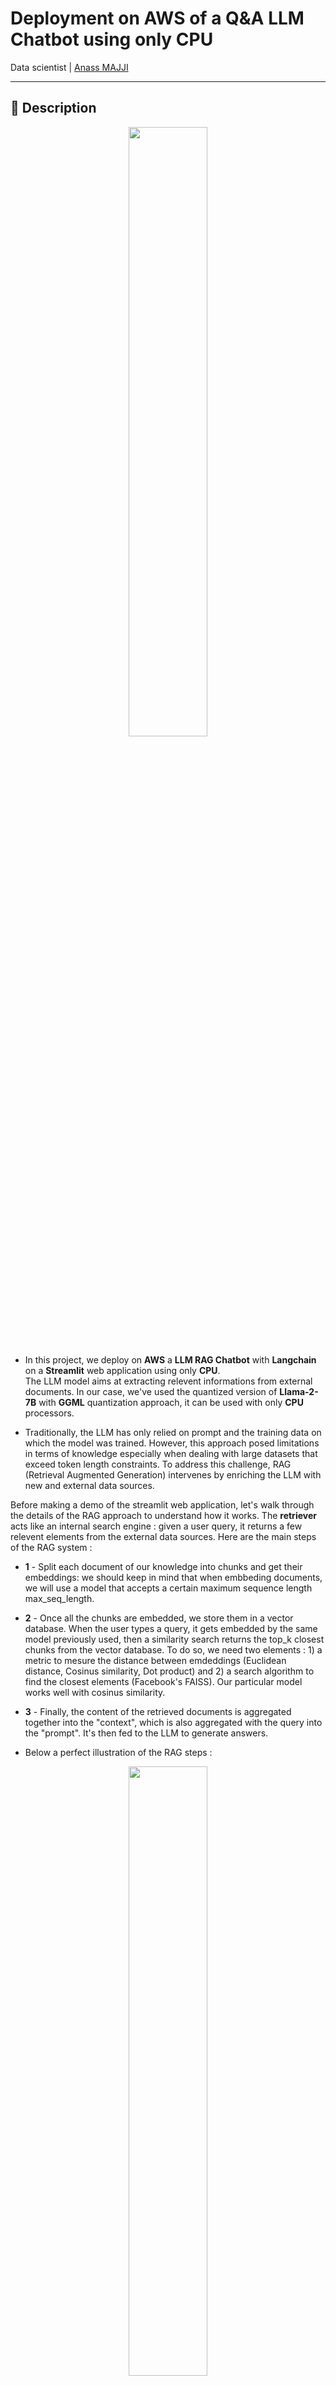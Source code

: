 # Deployment on AWS of a Q&A LLM Chatbot using only CPU
Data scientist | [Anass MAJJI](https://www.linkedin.com/in/anass-majji-729773157/)

***


## :monocle_face: Description

<p align="center">
 <img src="images/aws2.png" width="50%" />
</p>

- In this project, we deploy on **AWS** a **LLM RAG Chatbot** with **Langchain** on a **Streamlit** web application using only **CPU**. </br>
The LLM model aims at extracting relevent informations from external documents. In our case, we've used the quantized version of **Llama-2-7B** with **GGML** quantization approach, it can be used with only **CPU** processors.

- Traditionally, the LLM has only relied on prompt and the training data on which the model was trained. However, this approach posed limitations in terms of knowledge especially when dealing with large datasets that exceed token length constraints. To address this challenge, RAG (Retrieval Augmented Generation) intervenes by enriching the LLM with new and external data sources.

Before making a demo of the streamlit web application, let's walk through the details of the RAG approach to understand how it works. The **retriever** acts like an internal search engine : given a user query, it returns a few relevent elements from the external data sources. Here are the main steps of the RAG system : 

- **1** - Split each document of our knowledge into chunks and get their embeddings: we should keep in mind that when embbeding documents, we will use a model that accepts a certain maximum sequence length max_seq_length. 

- **2** - Once all the chunks are embedded, we store them in a vector database. When the user types a query, it gets embedded by the same model previously used, then a similarity search returns the top_k closest chunks from the vector database. To do so, we need two elements : 1) a metric to mesure the distance between emdeddings (Euclidean distance, Cosinus similarity, Dot product) and 2) a search algorithm to find the closest elements (Facebook's FAISS). Our particular model works well with cosinus similarity.

- **3** - Finally, the content of the retrieved documents is aggregated together into the "context", which is also aggregated with the query into the "prompt". It's then fed to the LLM to generate answers.

- Below a perfect illustration of the RAG steps : 

 
<p align="center">
 <img src="images/RAG_workflow.png" width="50%" />
</p>



In order to reach a good accuracy with the LLMs, we need to better understand and choose each hyperparameter. Before deeping dive into the details, let's remind the LLM's decoding process. As we know, LLMs rely on transformers, each one is composed with two main blocs : **encoder** which converts the input tokens into embeddings i.e numerical values and **decoder** which tries to generate tokens from embeddings (the opposit of the encoder). There are two main types of decoding : **greedy** and **sampling**. With greedy decoding, the model simply chooses the token with the highest probability at each step during inference.

With sampling decoding, in contrast, the model select a subset of potential output tokens and select randomly one of them to add to the output text. This creates more variability and helps the LLM to be more creative. However, opting for sampling decoder increases the risk of incorrect responses.

 
When opting for sampling decoding, we have two additional hyperparameters which impact the performance of the model : Top_k and Top_p.


- **top_k** : The top_k hyperparameter is an integer that ranges from **1** to **100**. It represents the k tokens with the highest probabilities. To more understand the idea behind, let's take an example :  we have this sentence "I went to meet a friend" and we want to predict the next token, we have 3 possiblities 1) in the center of the city 2) to eat together 3) on the other side of town. Now, let assume that "in", "to" and "on" have respectively the following probabilities [0.23, 0.12, 0.30]. With top_k = 2, we are going to select only two tokens with the highest probabilities:  "in" and "on" in our case. Then the model chooses randomly one of them.

- **top_p** : is a decimal feature that ranges from **0.0** to **1.0**. The model try to choose a subset of tokens with their cumulative probabilities equals to top_p value. Considering the above example, with a top_p = 0.55, the only tokens with their cumulative probabilities inferior to 0.55 are "in" and "on".

 
- **temperature**: performs a similar function as the above top_k and top_p hyperparameters. It ranges from **0** to **2** (maximum of creativity). The idea behind is to change the probability distribution of the output tokens. With a lower temperature value, the model amplifies the probabilities, means tokens with higher probabilities become even more likely to be output and vice-versa. The lower values are used when we want to generate predictable responses.
In contrast, higher values cause convergence of the probabilities : they become close to each other. Using them push the LLM to be more creative.


Another paramater we should take into consideration is the memory needed to run the LLM: for a model with N parameter and a full precision (fp32) the memory needed is N x 4Bytes. However, when we use quantization, we divide by (4 Bytes/ new precision). With fp16, the new memory is divided by 4 Bytes/ 2 Bytes. 


## :rocket: Repository Structure

The repository contains the following files & directories:
- **.github/workflows** : This directory contains the .yaml file that outlines the instructions for our automated testing and deployment process.
- **app** : it contains the streamlit code for the **LLM RAG Chatbot** webapp.
- **Dockerfile** : it contains the instructions to build the docker image. 
- **kubernetes**: in this folder, you will find the necessary YAML files for deploying the application on a Kubernetes cluster:
    - llama-deployment.yaml: This file defines the deployment configuration, specifying the containers, replicas, resource requests, and other settings for running the application in the cluster.
    - llama-service.yaml: This file sets up a Kubernetes service to expose the application, allowing internal and external communication by defining the ports, selectors, and other networking configurations.
- **dataset**: this folder contains external PDF files used for Retrieval-Augmented Generation (RAG).
- **images** : this folder includes all the images referenced in the README file.
- **requirements.txt:** all the packages used in this project.


 

 

## :chart_with_upwards_trend: Demontration

In this section, we are going to make a demonstration of the streamlit webapp. The user can ask any question and the chatbot will answer. 

To launch the deployment of the streamlit app with docker, type the following commands :
to build the docker image
```bash
docker build -t streamlit . 
```
To launch the container based on our image
```bash
docker run -p 8501:8501 streamlit
```

To view our app, users can browse to http://0.0.0.0:8501 or http://localhost:8501

## :fire: Deployment on AWS using Github actions and Github Container Registry

If you are interested in deploying the LLM web application on AWS. Below a step-by-step guide to follow :

**Step 1**: Push Your Docker Image to GitHub Container Registry (you can also use **Amazon Elastic Container Registry (ECR)**):

To make sure that the Dockerfile is correctly set up to run the streamlit Q&A model. 
```bash
docker build -t ghcr.io/<your-username>/<your-repo-name>:latest .
```
Log in to GitHub Container Registry ($CR_PAT is your GitHub Personal Access Token, which should have write:packages, read:packages, and delete:packages scope.)
```bash
echo $CR_PAT | docker login ghcr.io -u <your-username> --password-stdin
```
Tag and push the image to GitHub Container Registry
```bash
docker push ghcr.io/${{ github.repository }}/llama_rag:latest
```

**Step 2**: Set Up AWS EKS (Elastic Kubernetes Service):
- After creating an AWS account, you need to create an IAM user. To fully manage the EKS container, you should attach the following policies to your profil : AmazonEKSClusterPolicy, AmazonEKSServicePolicy, AmazonEKSWorkerNodePolicy, AmazonEC2ContainerRegistryReadOnly, AmazonEC2FullAccess, AmazonVPCFullAccess, IAMFullAccess, AmazonCloudFormationFullAccess, ElasticLoadBalancingFullAccess.

- Once the IAM user has the necessary permissions and has been correctly created, you will see a success screen with the user’s Access Key ID and Secret Access Key. You need then to configure AWS CLI with the new user's Credentials using **aws configure** command. 

**Step 3**: Set Up AWS EKS (Elastic Kubernetes Service):

This command creates on AWS a Kubernetes cluster named llama-cluster with 2 nodes of type t2.medium.
```bash
eksctl create cluster --name llama-cluster --region <region> --nodes 2 --node-type t3.medium --managed 
```

After creating the cluster, we run the following command to update kubectl to use the newly created EKS cluster.
```bash
aws eks --region <region> update-kubeconfig --name llama-cluster 
```

**Step 4**: Create Kubernetes Deployment YAML:
Create a llama-deployment.yaml to define your Kubernetes deployment for the Streamlit app. This will include details like container image, resources (CPU, memory), environment variables, etc.

**Step 5**: Set Up GitHub Actions for CI/CD:
In your GitHub repo, create the .github/workflows/ci-cd.yaml file. This will contain the steps for building the Docker image, pushing it to GitHub Container Registry, and deploying it to AWS EKS.

**Step 6**: Apply Kubernetes Deployment:
Once the GitHub Action is triggered (on push to the main branch), the deployment will be applied to the EKS cluster automatically:
```bash
kubectl apply -f llama-deployment.yaml
```
```bash
kubectl apply -f llam-service.yaml
```

**Step 7** : Expose the Application (Service):
Once the deployment is successful, expose the application using a LoadBalancer. Kubernetes will automatically provision an AWS ELB (Elastic Load Balancer).

You can check the service’s external IP after it's created by running:
```bash
kubectl get services
```

Once the LoadBalancer is up and running, access the Streamlit app via the EXTERNAL-IP provided by the service.

In order to monitor and maintain the deployment, you can use the following commands:
```bash
kubectl get pods : check the status of your pods
```

Check the logs of the pod-name pod
```bash
kubectl logs <pod-name>
```

Sclale the deployment if needed.
```bash
kubectl scale deployment llama-deployment --replicas=3 
```

## :chart_with_upwards_trend: Performance & results

---

## :mailbox_closed: Contact
For any information, feedback or questions, please [contact me][anass-email]


[anass-email]: mailto:anassmajji34@gmail.com